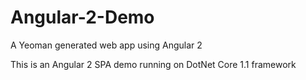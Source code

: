 # Angular-2-Demo
A Yeoman generated web app using Angular 2

This is an Angular 2 SPA demo running on DotNet Core 1.1 framework
